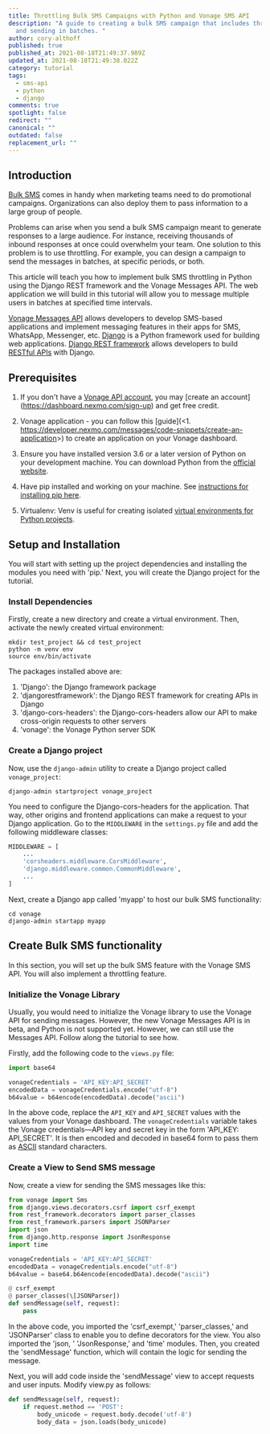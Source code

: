```yaml
---
title: Throttling Bulk SMS Campaigns with Python and Vonage SMS API
description: "A guide to creating a bulk SMS campaign that includes throttling
  and sending in batches. "
author: cory-althoff
published: true
published_at: 2021-08-18T21:49:37.989Z
updated_at: 2021-08-18T21:49:38.022Z
category: tutorial
tags:
  - sms-api
  - python
  - django
comments: true
spotlight: false
redirect: ""
canonical: ""
outdated: false
replacement_url: ""
---
```

## Introduction

[Bulk SMS](https://www.bandwidth.com/glossary/bulk-sms/) comes in handy when marketing teams need to do promotional campaigns. Organizations can also deploy them to pass information to a large group of people. 

Problems can arise when you send a bulk SMS campaign meant to generate responses to a large audience. For instance, receiving thousands of inbound responses at once could overwhelm your team. One solution to this problem is to use throttling. For example, you can design a campaign to send the messages in batches, at specific periods, or both. 

This article will teach you how to implement bulk SMS throttling in Python using the Django REST framework and the Vonage Messages API. The web application we will build in this tutorial will allow you to message multiple users in batches at specified time intervals.

[Vonage Messages API](https://developer.nexmo.com/messages/overview) allows developers to develop SMS-based applications and implement messaging features in their apps for SMS, WhatsApp, Messenger, etc. [Django](https://www.djangoproject.com/) is a Python framework used for building web applications. [Django REST framework](https://www.django-rest-framework.org/) allows developers to build [RESTful APIs](https://en.wikipedia.org/wiki/Representational_state_transfer) with Django.

## Prerequisites

1. If you don't have a [Vonage API account](https://dashboard.nexmo.com/sign-up), you may \[create an account](https://dashboard.nexmo.com/sign-up) and get free credit.

   <sign-up number></sign-up>


2. Vonage application - you can follow this [guide](<1. <https://developer.nexmo.com/messages/code-snippets/create-an-application>>) to create an application on your Vonage dashboard.
3. Ensure you have installed version 3.6 or a later version of [](<1. https://www.python.org/>)Python on your development machine. You can download Python from the [official website](https://www.python.org/).
4. Have pip installed and working on your machine. See [instructions for installing pip here](https://pip.pypa.io/en/stable/installing/).
5. Virtualenv: Venv is useful for creating isolated [virtual environments for Python projects](https://pypi.org/project/virtualenv/).



## Setup and Installation

You will start with setting up the project dependencies and installing the modules you need with 'pip.' Next, you will create the Django project for the tutorial.

### Install Dependencies

Firstly, create a new directory and create a virtual environment. Then, activate the newly created virtual environment:

```
mkdir test_project && cd test_project
python -m venv env
source env/bin/activate
```

The packages installed above are:

1. 'Django': the Django framework package
2. 'djangorestframework': the Django REST framework for creating APIs in Django
3. 'django-cors-headers': the Django-cors-headers allow our API to make cross-origin requests to other servers
4. 'vonage': the Vonage Python server SDK

### Create a Django project

Now, use the `django-admin` utility to create a Django project called `vonage_project`:

```
django-admin startproject vonage_project
```

You need to configure the Django-cors-headers for the application. That way, other origins and frontend applications can make a request to your Django application. Go to the `MIDDLEWARE` in the `settings.py` file and add the following middleware classes:

```python
MIDDLEWARE = [
    ...
    'corsheaders.middleware.CorsMiddleware',
    'django.middleware.common.CommonMiddleware',
    ...
]
```

Next, create a Django app called 'myapp' to host our bulk SMS functionality:

```
cd vonage
django-admin startapp myapp
```

## Create Bulk SMS functionality

In this section, you will set up the bulk SMS feature with the Vonage SMS API. You will also implement a throttling feature.

### Initialize the Vonage Library

Usually, you would need to initialize the Vonage library to use the Vonage API for sending messages. However, the new Vonage Messages API is in beta, and Python is not supported yet. However, we can still use the Messages API. Follow along the tutorial to see how.

Firstly, add the following code to the `views.py` file:

```python
import base64

vonageCredentials = 'API_KEY:API_SECRET'
encodedData = vonageCredentials.encode("utf-8")
b64value = b64encode(encodedData).decode("ascii")
```

In the above code, replace the `API_KEY` and `API_SECRET` values with the values from your Vonage dashboard. The `vonageCredentials` variable takes the Vonage credentials—API key and secret key in the form 'API_KEY: API_SECRET'. It is then encoded and decoded in base64 form to pass them as [ASCII](https://en.wikipedia.org/wiki/ASCII) standard characters.

### Create a View to Send SMS message

Now,  create a view for sending the SMS messages like this:

```python
from vonage import Sms
from django.views.decorators.csrf import csrf_exempt
from rest_framework.decorators import parser_classes
from rest_framework.parsers import JSONParser
import json
from django.http.response import JsonResponse
import time

vonageCredentials = 'API_KEY:API_SECRET'
encodedData = vonageCredentials.encode("utf-8")
b64value = base64.b64encode(encodedData).decode("ascii")

@ csrf_exempt
@ parser_classes(\[JSONParser])
def sendMessage(self, request):
    pass
```

In the above code, you imported the 'csrf_exempt,' 'parser_classes,' and 'JSONParser' class to enable you to define decorators for the view. You also imported the 'json, ' 'JsonResponse,' and 'time' modules. Then, you created the 'sendMessage' function, which will contain the logic for sending the message.

Next, you will add code inside the 'sendMessage' view to accept requests and user inputs. Modify view.py as follows:

```python
def sendMessage(self, request):
    if request.method == 'POST':
        body_unicode = request.body.decode('utf-8')
        body_data = json.loads(body_unicode)
```